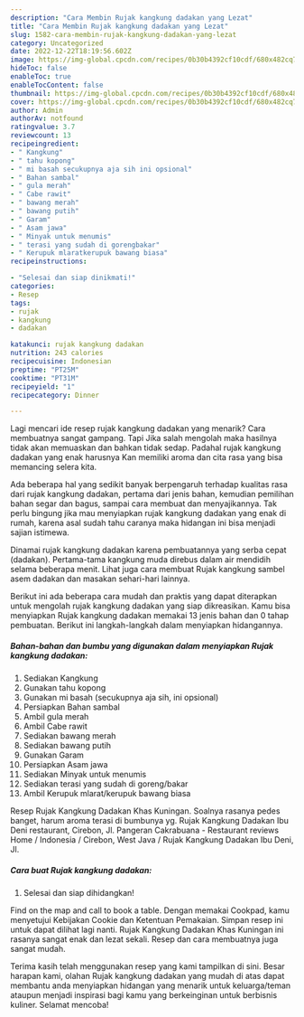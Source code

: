 ```yaml
---
description: "Cara Membin Rujak kangkung dadakan yang Lezat"
title: "Cara Membin Rujak kangkung dadakan yang Lezat"
slug: 1582-cara-membin-rujak-kangkung-dadakan-yang-lezat
category: Uncategorized
date: 2022-12-22T18:19:56.602Z
image: https://img-global.cpcdn.com/recipes/0b30b4392cf10cdf/680x482cq70/rujak-kangkung-dadakan-foto-resep-utama.jpg
hideToc: false
enableToc: true
enableTocContent: false
thumbnail: https://img-global.cpcdn.com/recipes/0b30b4392cf10cdf/680x482cq70/rujak-kangkung-dadakan-foto-resep-utama.jpg
cover: https://img-global.cpcdn.com/recipes/0b30b4392cf10cdf/680x482cq70/rujak-kangkung-dadakan-foto-resep-utama.jpg
author: Admin
authorAv: notfound
ratingvalue: 3.7
reviewcount: 13
recipeingredient:
- " Kangkung"
- " tahu kopong"
- " mi basah secukupnya aja sih ini opsional"
- " Bahan sambal"
- " gula merah"
- " Cabe rawit"
- " bawang merah"
- " bawang putih"
- " Garam"
- " Asam jawa"
- " Minyak untuk menumis"
- " terasi yang sudah di gorengbakar"
- " Kerupuk mlaratkerupuk bawang biasa"
recipeinstructions:

- "Selesai dan siap dinikmati!"
categories:
- Resep
tags:
- rujak
- kangkung
- dadakan

katakunci: rujak kangkung dadakan 
nutrition: 243 calories
recipecuisine: Indonesian
preptime: "PT25M"
cooktime: "PT31M"
recipeyield: "1"
recipecategory: Dinner

---
```



Lagi mencari ide resep rujak kangkung dadakan yang menarik? Cara membuatnya sangat gampang. Tapi Jika salah mengolah maka hasilnya tidak akan memuaskan dan bahkan tidak sedap. Padahal rujak kangkung dadakan yang enak harusnya Kan memiliki aroma dan cita rasa yang bisa memancing selera kita.


Ada beberapa hal yang sedikit banyak berpengaruh terhadap kualitas rasa dari rujak kangkung dadakan, pertama dari jenis bahan, kemudian pemilihan bahan segar dan bagus, sampai cara membuat dan menyajikannya. Tak perlu bingung jika mau menyiapkan rujak kangkung dadakan yang enak di rumah, karena asal sudah tahu caranya maka hidangan ini bisa menjadi sajian istimewa.

Dinamai rujak kangkung dadakan karena pembuatannya yang serba cepat (dadakan). Pertama-tama kangkung muda direbus dalam air mendidih selama beberapa menit. Lihat juga cara membuat Rujak kangkung sambel asem dadakan dan masakan sehari-hari lainnya.


Berikut ini ada beberapa cara mudah dan praktis yang dapat diterapkan untuk mengolah rujak kangkung dadakan yang siap dikreasikan. Kamu bisa menyiapkan Rujak kangkung dadakan memakai 13 jenis bahan dan 0 tahap pembuatan. Berikut ini langkah-langkah dalam menyiapkan hidangannya.

<!--inarticleads1-->

##### Bahan-bahan dan bumbu yang digunakan dalam menyiapkan Rujak kangkung dadakan:

1. Sediakan  Kangkung
1. Gunakan  tahu kopong
1. Gunakan  mi basah (secukupnya aja sih, ini opsional)
1. Persiapkan  Bahan sambal
1. Ambil  gula merah
1. Ambil  Cabe rawit
1. Sediakan  bawang merah
1. Sediakan  bawang putih
1. Gunakan  Garam
1. Persiapkan  Asam jawa
1. Sediakan  Minyak untuk menumis
1. Sediakan  terasi yang sudah di goreng/bakar
1. Ambil  Kerupuk mlarat/kerupuk bawang biasa


Resep Rujak Kangkung Dadakan Khas Kuningan. Soalnya rasanya pedes banget, harum aroma terasi di bumbunya yg. Rujak Kangkung Dadakan Ibu Deni restaurant, Cirebon, Jl. Pangeran Cakrabuana - Restaurant reviews Home / Indonesia / Cirebon, West Java / Rujak Kangkung Dadakan Ibu Deni, Jl. 

<!--inarticleads2-->

##### Cara buat Rujak kangkung dadakan:


1. Selesai dan siap dihidangkan!

Find on the map and call to book a table. Dengan memakai Cookpad, kamu menyetujui Kebijakan Cookie dan Ketentuan Pemakaian. Simpan resep ini untuk dapat dilihat lagi nanti. Rujak Kangkung Dadakan Khas Kuningan ini rasanya sangat enak dan lezat sekali. Resep dan cara membuatnya juga sangat mudah. 

Terima kasih telah menggunakan resep yang kami tampilkan di sini. Besar harapan kami, olahan Rujak kangkung dadakan yang mudah di atas dapat membantu anda menyiapkan hidangan yang menarik untuk keluarga/teman ataupun menjadi inspirasi bagi kamu yang berkeinginan untuk berbisnis kuliner. Selamat mencoba!
